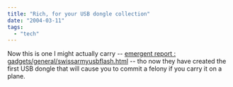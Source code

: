 ```yaml
---
title: "Rich, for your USB dongle collection"
date: "2004-03-11"
tags: 
  - "tech"
---
```


Now this is one I might actually carry -- [emergent report : gadgets/general/swissarmyusbflash.html](http://www.emergentreport.com/gadgets/general/swissarmyusbflash.html "emergent report : gadgets/general/swissarmyusbflash.html") -- tho now they have created the first USB dongle that will cause you to commit a felony if you carry it on a plane.
